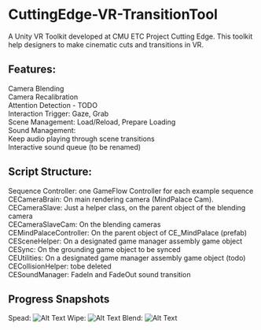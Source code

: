 # CuttingEdge-VR-TransitionTool
A Unity VR Toolkit developed at CMU ETC Project Cutting Edge. This toolkit help designers to make cinematic cuts and transitions in VR. 

## Features:
Camera Blending  
Camera Recalibration  
Attention Detection - TODO  
Interaction Trigger: Gaze, Grab  
Scene Management:  Load/Reload, Prepare Loading  
Sound Management:   
Keep audio playing through scene transitions  
Interactive sound queue (to be renamed)  

## Script Structure:
Sequence Controller: one GameFlow Controller for each example sequence  
CECameraBrain: On main rendering camera (MindPalace Cam).  
CECameraSlave: Just a helper class, on the parent object of the blending camera  
CECameraSlaveCam: On the blending cameras  
CEMindPalaceController: On the parent object of CE_MindPalace (prefab)  
CESceneHelper: On a designated game manager assembly game object  
CESync: On the grounding game object to be synced  
CEUtilities: On a designated game manager assembly game object (todo)  
CECollisionHelper: tobe deleted  
CESoundManager: FadeIn and FadeOut sound transition  


## Progress Snapshots
Spead:
![Alt Text](https://github.com/sherryfan/CuttingEdge-VR-TransitionTool/blob/master/spread.gif)
Wipe: 
![Alt Text](https://github.com/sherryfan/CuttingEdge-VR-TransitionTool/blob/master/wipe.gif)
Blend:
![Alt Text](https://github.com/sherryfan/CuttingEdge-VR-TransitionTool/blob/master/blend.gif)


